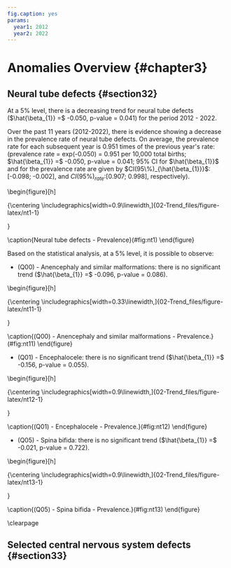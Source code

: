 ```yaml
---
fig.caption: yes
params:
  year1: 2012
  year2: 2022
---
```




# Anomalies Overview {#chapter3}

## Neural tube defects {#section32}

At a $5\%$ level, there is a decreasing trend for neural tube defects ($\hat{\beta_{1}} =$ -0.050, p-value = 0.041) for the period 2012 - 2022.

Over the past 11 years (2012-2022), there is evidence showing a decrease in the prevalence rate of neural tube defects. On average, the prevalence rate for each subsequent year is 0.951 times of the previous year's rate: (prevalence rate = exp(-0.050) = 0.951 per 10,000 total births; $\hat{\beta_{1}} =$ -0.050, p-value = 0.041; $95\%$ CI for $\hat{\beta_{1}}$ and for the prevalence rate are given by $CI(95\%)_{\hat{\beta_{1}}}$:[-0.098; -0.002], and $CI(95\%)_{rate}$:[0.907; 0.998], respectively).

\begin{figure}[h]

{\centering \includegraphics[width=0.9\linewidth,]{02-Trend_files/figure-latex/nt1-1} 

}

\caption{Neural tube defects - Prevalence}(\#fig:nt1)
\end{figure}

Based on the statistical analysis, at a $5\%$ level, it is possible to observe:

- (Q00) - Anencephaly and similar malformations: there is no significant trend ($\hat{\beta_{1}} =$ -0.096, p-value = 0.086).

\begin{figure}[h]

{\centering \includegraphics[width=0.33\linewidth,]{02-Trend_files/figure-latex/nt11-1} 

}

\caption{(Q00) - Anencephaly and similar malformations - Prevalence.}(\#fig:nt11)
\end{figure}

- (Q01) - Encephalocele: there is no significant trend ($\hat{\beta_{1}} =$ -0.156, p-value = 0.055).

\begin{figure}[h]

{\centering \includegraphics[width=0.9\linewidth,]{02-Trend_files/figure-latex/nt12-1} 

}

\caption{(Q01) - Encephalocele - Prevalence.}(\#fig:nt12)
\end{figure}

- (Q05) - Spina bifida: there is no significant trend ($\hat{\beta_{1}} =$ -0.021, p-value = 0.722).

\begin{figure}[h]

{\centering \includegraphics[width=0.9\linewidth,]{02-Trend_files/figure-latex/nt13-1} 

}

\caption{(Q05) - Spina bifida - Prevalence.}(\#fig:nt13)
\end{figure}

\clearpage

## Selected central nervous system defects {#section33}

